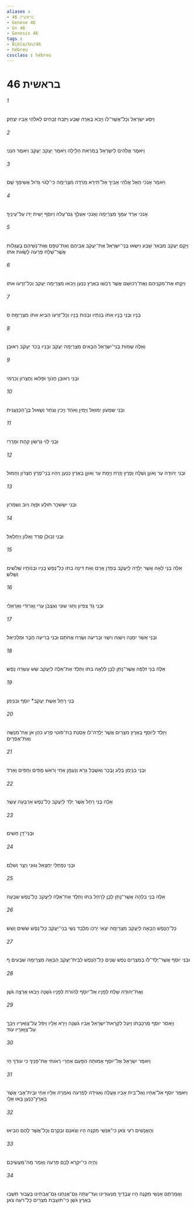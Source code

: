 ```yaml
---
aliases : 
- בראשית 46
- Genèse 46
- Gn 46
- Genesis 46
tags : 
- Bible/Gn/46
- hébreu
cssclass : hébreu
---
```


# בראשית 46

###### 1
וַיִּסַּע יִשְׂרָאֵל וְכָל־אֲשֶׁר־לֹו וַיָּבֹא בְּאֵרָה שָּׁבַע וַיִּזְבַּח זְבָחִים לֵאלֹהֵי אָבִיו יִצְחָק׃
###### 2
וַיֹּאמֶר אֱלֹהִים לְיִשְׂרָאֵל בְּמַרְאֹת הַלַּיְלָה וַיֹּאמֶר יַעֲקֹב יַעֲקֹב וַיֹּאמֶר הִנֵּנִי׃
###### 3
וַיֹּאמֶר אָנֹכִי הָאֵל אֱלֹהֵי אָבִיךָ אַל־תִּירָא מֵרְדָה מִצְרַיְמָה כִּי־לְגֹוי גָּדֹול אֲשִׂימְךָ שָׁם׃
###### 4
אָנֹכִי אֵרֵד עִמְּךָ מִצְרַיְמָה וְאָנֹכִי אַעַלְךָ גַם־עָלֹה וְיֹוסֵף יָשִׁית יָדֹו עַל־עֵינֶיךָ׃
###### 5
וַיָּקָם יַעֲקֹב מִבְּאֵר שָׁבַע וַיִּשְׂאוּ בְנֵי־יִשְׂרָאֵל אֶת־יַעֲקֹב אֲבִיהֶם וְאֶת־טַפָּם וְאֶת־נְשֵׁיהֶם בָּעֲגָלֹות אֲשֶׁר־שָׁלַח פַּרְעֹה לָשֵׂאת אֹתֹו׃
###### 6
וַיִּקְחוּ אֶת־מִקְנֵיהֶם וְאֶת־רְכוּשָׁם אֲשֶׁר רָכְשׁוּ בְּאֶרֶץ כְּנַעַן וַיָּבֹאוּ מִצְרָיְמָה יַעֲקֹב וְכָל־זַרְעֹו אִתֹּו׃
###### 7
בָּנָיו וּבְנֵי בָנָיו אִתֹּו בְּנֹתָיו וּבְנֹות בָּנָיו וְכָל־זַרְעֹו הֵבִיא אִתֹּו מִצְרָיְמָה׃ ס
###### 8
וְאֵלֶּה שְׁמֹות בְּנֵי־יִשְׂרָאֵל הַבָּאִים מִצְרַיְמָה יַעֲקֹב וּבָנָיו בְּכֹר יַעֲקֹב רְאוּבֵן׃
###### 9
וּבְנֵי רְאוּבֵן חֲנֹוךְ וּפַלּוּא וְחֶצְרֹון וְכַרְמִי׃
###### 10
וּבְנֵי שִׁמְעֹון יְמוּאֵל וְיָמִין וְאֹהַד וְיָכִין וְצֹחַר וְשָׁאוּל בֶּן־הַכְּנַעֲנִית׃
###### 11
וּבְנֵי לֵוִי גֵּרְשֹׁון קְהָת וּמְרָרִי׃
###### 12
וּבְנֵי יְהוּדָה עֵר וְאֹוןָן וְשֵׁלָה וָפֶרֶץ וָזָרַח וַיָּמָת עֵר וְאֹוןָן בְּאֶרֶץ כְּנַעַן וַיִּהְיוּ בְנֵי־פֶרֶץ חֶצְרֹון וְחָמוּל׃
###### 13
וּבְנֵי יִשָׂשכָר תֹּולָע וּפֻוָּה וְיֹוב וְשִׁמְרֹון׃
###### 14
וּבְנֵי זְבוּלֻן סֶרֶד וְאֵלֹון וְיַחְלְאֵל׃
###### 15
אֵלֶּה בְּנֵי לֵאָה אֲשֶׁר יָלְדָה לְיַעֲקֹב בְּפַדַּן אֲרָם וְאֵת דִּינָה בִתֹּו כָּל־נֶפֶשׁ בָּנָיו וּבְנֹותָיו שְׁלֹשִׁים וְשָׁלֹשׁ׃
###### 16
וּבְנֵי גָד צִפְיֹון וְחַגִּי שׁוּנִי וְאֶצְבֹּן עֵרִי וַאֲרֹודִי וְאַרְאֵלִי׃
###### 17
וּבְנֵי אָשֵׁר יִמְנָה וְיִשְׁוָה וְיִשְׁוִי וּבְרִיעָה וְשֶׂרַח אֲחֹתָם וּבְנֵי בְרִיעָה חֶבֶר וּמַלְכִּיאֵל׃
###### 18
אֵלֶּה בְּנֵי זִלְפָּה אֲשֶׁר־נָתַן לָבָן לְלֵאָה בִתֹּו וַתֵּלֶד אֶת־אֵלֶּה לְיַעֲקֹב שֵׁשׁ עֶשְׂרֵה נָפֶשׁ׃
###### 19
בְּנֵי רָחֵל אֵשֶׁת יַעֲקֹב* יֹוסֵף וּבִנְיָמִן׃
###### 20
וַיִּוָּלֵד לְיֹוסֵף בְּאֶרֶץ מִצְרַיִם אֲשֶׁר יָלְדָה־לֹּו אָסְנַת בַּת־פֹּוטִי פֶרַע כֹּהֵן אֹן אֶת־מְנַשֶּׁה וְאֶת־אֶפְרָיִם׃
###### 21
וּבְנֵי בִנְיָמִן בֶּלַע וָבֶכֶר וְאַשְׁבֵּל גֵּרָא וְנַעֲמָן אֵחִי וָרֹאשׁ מֻפִּים וְחֻפִּים וָאָרְדְּ׃
###### 22
אֵלֶּה בְּנֵי רָחֵל אֲשֶׁר יֻלַּד לְיַעֲקֹב כָּל־נֶפֶשׁ אַרְבָּעָה עָשָׂר׃
###### 23
וּבְנֵי־דָן חֻשִׁים׃
###### 24
וּבְנֵי נַפְתָּלִי יַחְצְאֵל וְגוּנִי וְיֵצֶר וְשִׁלֵּם׃
###### 25
אֵלֶּה בְּנֵי בִלְהָה אֲשֶׁר־נָתַן לָבָן לְרָחֵל בִּתֹּו וַתֵּלֶד אֶת־אֵלֶּה לְיַעֲקֹב כָּל־נֶפֶשׁ שִׁבְעָה׃
###### 26
כָּל־הַנֶּפֶשׁ הַבָּאָה לְיַעֲקֹב מִצְרַיְמָה יֹצְאֵי יְרֵכֹו מִלְּבַד נְשֵׁי בְנֵי־יַעֲקֹב כָּל־נֶפֶשׁ שִׁשִּׁים וָשֵׁשׁ׃
###### 27
וּבְנֵי יֹוסֵף אֲשֶׁר־יֻלַּד־לֹו בְמִצְרַיִם נֶפֶשׁ שְׁנָיִם כָּל־הַנֶּפֶשׁ לְבֵית־יַעֲקֹב הַבָּאָה מִצְרַיְמָה שִׁבְעִים׃ ף
###### 28
וְאֶת־יְהוּדָה שָׁלַח לְפָנָיו אֶל־יֹוסֵף לְהֹורֹת לְפָנָיו גֹּשְׁנָה וַיָּבֹאוּ אַרְצָה גֹּשֶׁן׃
###### 29
וַיֶּאְסֹר יֹוסֵף מֶרְכַּבְתֹּו וַיַּעַל לִקְרַאת־יִשְׂרָאֵל אָבִיו גֹּשְׁנָה וַיֵּרָא אֵלָיו וַיִּפֹּל עַל־צַוָּארָיו וַיֵּבְךְּ עַל־צַוָּארָיו עֹוד׃
###### 30
וַיֹּאמֶר יִשְׂרָאֵל אֶל־יֹוסֵף אָמוּתָה הַפָּעַם אַחֲרֵי רְאֹותִי אֶת־פָּנֶיךָ כִּי עֹודְךָ חָי׃
###### 31
וַיֹּאמֶר יֹוסֵף אֶל־אֶחָיו וְאֶל־בֵּית אָבִיו אֶעֱלֶה וְאַגִּידָה לְפַרְעֹה וְאֹמְרָה אֵלָיו אַחַי וּבֵית־אָבִי אֲשֶׁר בְּאֶרֶץ־כְּנַעַן בָּאוּ אֵלָי׃
###### 32
וְהָאֲנָשִׁים רֹעֵי צֹאן כִּי־אַנְשֵׁי מִקְנֶה הָיוּ וְצֹאנָם וּבְקָרָם וְכָל־אֲשֶׁר לָהֶם הֵבִיאוּ׃
###### 33
וְהָיָה כִּי־יִקְרָא לָכֶם פַּרְעֹה וְאָמַר מַה־מַּעֲשֵׂיכֶם׃
###### 34
וַאֲמַרְתֶּם אַנְשֵׁי מִקְנֶה הָיוּ עֲבָדֶיךָ מִנְּעוּרֵינוּ וְעַד־עַתָּה גַּם־אֲנַחְנוּ גַּם־אֲבֹתֵינוּ בַּעֲבוּר תֵּשְׁבוּ בְּאֶרֶץ גֹּשֶׁן כִּי־תֹועֲבַת מִצְרַיִם כָּל־רֹעֵה צֹאן׃
